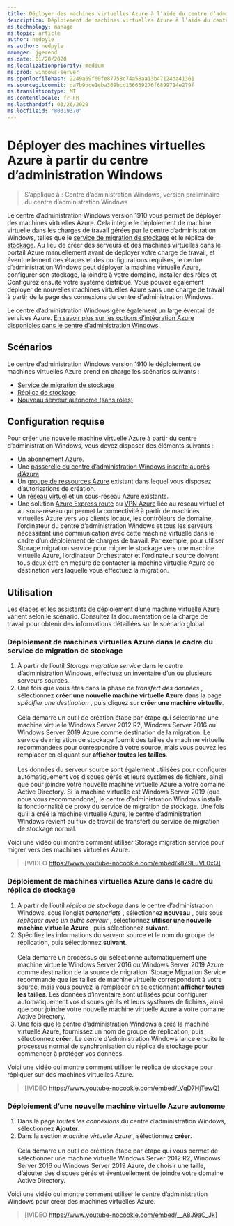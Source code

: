 ```yaml
---
title: Déployer des machines virtuelles Azure à l’aide du centre d’administration Windows
description: Déploiement de machines virtuelles Azure à l’aide du centre d’administration Windows. Configuration de machines virtuelles Azure dans le cadre du centre d’administration Windows-scénarios gérés.
ms.technology: manage
ms.topic: article
author: nedpyle
ms.author: nedpyle
manager: jgerend
ms.date: 01/28/2020
ms.localizationpriority: medium
ms.prod: windows-server
ms.openlocfilehash: 2249a69f60fe87758c74a58aa13b47124da41361
ms.sourcegitcommit: da7b9bce1eba369bcd156639276f6899714e279f
ms.translationtype: MT
ms.contentlocale: fr-FR
ms.lasthandoff: 03/26/2020
ms.locfileid: "80319370"
---
```

# <a name="deploy-azure-virtual-machines-from-within-windows-admin-center"></a>Déployer des machines virtuelles Azure à partir du centre d’administration Windows

>S’applique à : Centre d’administration Windows, version préliminaire du centre d’administration Windows

Le centre d’administration Windows version 1910 vous permet de déployer des machines virtuelles Azure. Cela intègre le déploiement de machine virtuelle dans les charges de travail gérées par le centre d’administration Windows, telles que le [service de migration de stockage](../../../storage/storage-migration-service/overview.md) et le réplica de [stockage](../../../storage/storage-replica/storage-replica-overview.md). Au lieu de créer des serveurs et des machines virtuelles dans le portail Azure manuellement avant de déployer votre charge de travail, et éventuellement des étapes et des configurations requises, le centre d’administration Windows peut déployer la machine virtuelle Azure, configurer son stockage, la joindre à votre domaine, installer des rôles et Configurez ensuite votre système distribué. Vous pouvez également déployer de nouvelles machines virtuelles Azure sans une charge de travail à partir de la page des connexions du centre d’administration Windows.

Le centre d’administration Windows gère également un large éventail de services Azure. [En savoir plus sur les options d’intégration Azure disponibles dans le centre d’administration Windows](../plan/azure-integration-options.md).

## <a name="scenarios"></a>Scénarios

Le centre d’administration Windows version 1910 le déploiement de machines virtuelles Azure prend en charge les scénarios suivants :

- [Service de migration de stockage](../../../storage/storage-migration-service/overview.md)
- [Réplica de stockage](../../../storage/storage-replica/storage-replica-overview.md)
- [Nouveau serveur autonome (sans rôles)](index.md#extend-on-premises-capacity-with-azure)

## <a name="requirements"></a>Configuration requise

Pour créer une nouvelle machine virtuelle Azure à partir du centre d’administration Windows, vous devez disposer des éléments suivants :

- Un [abonnement Azure](https://azure.microsoft.com).
- Une [passerelle du centre d’administration Windows inscrite auprès d’Azure](azure-integration.md)
- Un [groupe de ressources Azure](https://docs.microsoft.com/azure/azure-resource-manager/management/overview) existant dans lequel vous disposez d’autorisations de création.
- Un [réseau virtuel](https://docs.microsoft.com/azure/virtual-network/virtual-networks-overview) et un sous-réseau Azure existants.
- Une solution [Azure Express route](https://azure.microsoft.com/services/expressroute/) ou [VPN Azure](https://azure.microsoft.com/services/vpn-gateway/) liée au réseau virtuel et au sous-réseau qui permet la connectivité à partir de machines virtuelles Azure vers vos clients locaux, les contrôleurs de domaine, l’ordinateur du centre d’administration Windows et tous les serveurs nécessitant une communication avec cette machine virtuelle dans le cadre d’un déploiement de charges de travail. Par exemple, pour utiliser Storage migration service pour migrer le stockage vers une machine virtuelle Azure, l’ordinateur Orchestrator et l’ordinateur source doivent tous deux être en mesure de contacter la machine virtuelle Azure de destination vers laquelle vous effectuez la migration.

## <a name="usage"></a>Utilisation

Les étapes et les assistants de déploiement d’une machine virtuelle Azure varient selon le scénario. Consultez la documentation de la charge de travail pour obtenir des informations détaillées sur le scénario global.

### <a name="deploying-azure-vms-as-part-of-storage-migration-service"></a>Déploiement de machines virtuelles Azure dans le cadre du service de migration de stockage

1. À partir de l’outil *Storage migration service* dans le centre d’administration Windows, effectuez un inventaire d’un ou plusieurs serveurs sources.
2. Une fois que vous êtes dans la phase de *transfert des données* , sélectionnez **créer une nouvelle machine virtuelle Azure** dans la page *spécifier une destination* , puis cliquez sur **créer une machine virtuelle**.<br><br>
Cela démarre un outil de création étape par étape qui sélectionne une machine virtuelle Windows Server 2012 R2, Windows Server 2016 ou Windows Server 2019 Azure comme destination de la migration. Le service de migration de stockage fournit des tailles de machine virtuelle recommandées pour correspondre à votre source, mais vous pouvez les remplacer en cliquant sur **afficher toutes les tailles**.
<br><br>Les données du serveur source sont également utilisées pour configurer automatiquement vos disques gérés et leurs systèmes de fichiers, ainsi que pour joindre votre nouvelle machine virtuelle Azure à votre domaine Active Directory. Si la machine virtuelle est Windows Server 2019 (que nous vous recommandons), le centre d’administration Windows installe la fonctionnalité de proxy du service de migration de stockage. Une fois qu’il a créé la machine virtuelle Azure, le centre d’administration Windows revient au flux de travail de transfert du service de migration de stockage normal.  

Voici une vidéo qui montre comment utiliser Storage migration service pour migrer vers des machines virtuelles Azure.

> [!VIDEO https://www.youtube-nocookie.com/embed/k8Z9LuVL0xQ] 

### <a name="deploying-azure-vms-as-part-of-storage-replica"></a>Déploiement de machines virtuelles Azure dans le cadre du réplica de stockage

1. À partir de l’outil *réplica de stockage* dans le centre d’administration Windows, sous l’onglet *partenariats* , sélectionnez **nouveau** , puis sous *répliquer avec un autre serveur* , sélectionnez **utiliser une nouvelle machine virtuelle Azure** , puis sélectionnez **suivant**.
2. Spécifiez les informations du serveur source et le nom du groupe de réplication, puis sélectionnez **suivant**.<br><br>
Cela démarre un processus qui sélectionne automatiquement une machine virtuelle Windows Server 2016 ou Windows Server 2019 Azure comme destination de la source de migration. Storage Migration Service recommande que les tailles de machine virtuelle correspondent à votre source, mais vous pouvez la remplacer en sélectionnant **afficher toutes les tailles**. Les données d’inventaire sont utilisées pour configurer automatiquement vos disques gérés et leurs systèmes de fichiers, ainsi que pour joindre votre nouvelle machine virtuelle Azure à votre domaine Active Directory. 
3. Une fois que le centre d’administration Windows a créé la machine virtuelle Azure, fournissez un nom de groupe de réplication, puis sélectionnez **créer**. Le centre d’administration Windows lance ensuite le processus normal de synchronisation du réplica de stockage pour commencer à protéger vos données.

Voici une vidéo qui montre comment utiliser le réplica de stockage pour répliquer sur des machines virtuelles Azure.

> [!VIDEO https://www.youtube-nocookie.com/embed/_VqD7HjTewQ] 

### <a name="deploying-a-new-standalone-azure-vm"></a>Déploiement d’une nouvelle machine virtuelle Azure autonome

1. Dans la page *toutes les connexions* du centre d’administration Windows, sélectionnez **Ajouter**.
2. Dans la section *machine virtuelle Azure* , sélectionnez **créer**.<br><br> Cela démarre un outil de création étape par étape qui vous permet de sélectionner une machine virtuelle Windows Server 2012 R2, Windows Server 2016 ou Windows Server 2019 Azure, de choisir une taille, d’ajouter des disques gérés et éventuellement de joindre votre domaine Active Directory.

Voici une vidéo qui montre comment utiliser le centre d’administration Windows pour créer des machines virtuelles Azure.

> [!VIDEO https://www.youtube-nocookie.com/embed/__A8J9aC_Jk] 
